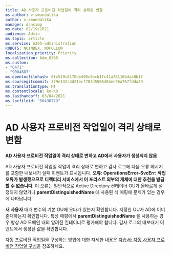 ```yaml
---
title: AD 사용자 프로비전 작업일이 격리 상태로 변함
ms.author: v-smandalika
author: v-smandalika
manager: dansimp
ms.date: 02/19/2021
audience: Admin
ms.topic: article
ms.service: o365-administration
ROBOTS: NOINDEX, NOFOLLOW
localization_priority: Priority
ms.collection: Adm_O365
ms.custom:
- "8471"
- "9004687"
ms.openlocfilehash: 0fc519c8170de498c9bcb1fc41a76116bda48b1f
ms.sourcegitcommit: 379e132c4d21ecf703d5506484ec96a767fdda39
ms.translationtype: HT
ms.contentlocale: ko-KR
ms.lasthandoff: 03/04/2021
ms.locfileid: "50430773"
---
```

# <a name="workday-to-ad-user-provisioning-goes-into-quarantine-state"></a>AD 사용자 프로비전 작업일이 격리 상태로 변함

**AD 사용자 프로비전 작업일이 격리 상태로 변하고 AD에서 사용자가 생성되지 않음**

AD 사용자 프로비전 작업일 작업이 격리 상태로 변하고 감사 로그에 다음 오류 메시지를 포함한 내보내기 실패 이벤트가 표시됩니다. **오류: OperationsError-SvcErr: 작업 오류가 발생했으므로 디렉터리 서비스에서 이 포리스트 외부의 개체에 대한 추천을 발급할 수 없습니다**. 이 오류는 일반적으로 Active Directory 컨테이너 OU가 올바르게 설정되지 않았거나 **parentDistinguishedName** 에 사용된 식 매핑에 문제가 있는 경우에 나타납니다.

**새 사용자** 매개 변수의 기본 OU에 오타가 있는지 확인합니다. 지정한 OU가 AD에 이미 존재하는지 확인합니다. 특성 매핑에서 **parentDistinguishedName** 을 사용하는 경우 항상 AD 도메인 내의 알려진 컨테이너로 평가해야 합니다. 감사 로그의 내보내기 이벤트에서 생성된 값을 확인합니다.

자동 프로비전 작업일을 구성하는 방법에 대한 자세한 내용은 [자습서: 자동 사용자 프로비전 작업일 구성](https://docs.microsoft.com/azure/active-directory/saas-apps/workday-inbound-tutorial)을 참조하세요.


